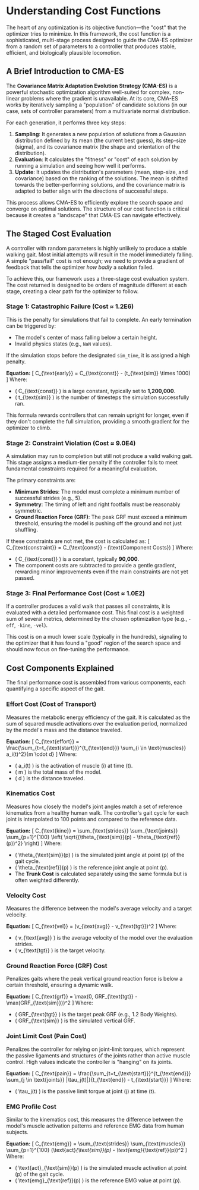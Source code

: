 # Understanding Cost Functions

The heart of any optimization is its objective function—the "cost" that the optimizer tries to minimize. In this framework, the cost function is a sophisticated, multi-stage process designed to guide the CMA-ES optimizer from a random set of parameters to a controller that produces stable, efficient, and biologically plausible locomotion.

## A Brief Introduction to CMA-ES

The **Covariance Matrix Adaptation Evolution Strategy (CMA-ES)** is a powerful stochastic optimization algorithm well-suited for complex, non-linear problems where the gradient is unavailable. At its core, CMA-ES works by iteratively sampling a "population" of candidate solutions (in our case, sets of controller parameters) from a multivariate normal distribution.

For each generation, it performs three key steps:
1.  **Sampling**: It generates a new population of solutions from a Gaussian distribution defined by its mean (the current best guess), its step-size (sigma), and its covariance matrix (the shape and orientation of the distribution).
2.  **Evaluation**: It calculates the "fitness" or "cost" of each solution by running a simulation and seeing how well it performs.
3.  **Update**: It updates the distribution's parameters (mean, step-size, and covariance) based on the ranking of the solutions. The mean is shifted towards the better-performing solutions, and the covariance matrix is adapted to better align with the directions of successful steps.

This process allows CMA-ES to efficiently explore the search space and converge on optimal solutions. The structure of our cost function is critical because it creates a "landscape" that CMA-ES can navigate effectively.

## The Staged Cost Evaluation

A controller with random parameters is highly unlikely to produce a stable walking gait. Most initial attempts will result in the model immediately falling. A simple "pass/fail" cost is not enough; we need to provide a gradient of feedback that tells the optimizer *how badly* a solution failed.

To achieve this, our framework uses a three-stage cost evaluation system. The cost returned is designed to be orders of magnitude different at each stage, creating a clear path for the optimizer to follow.

### Stage 1: Catastrophic Failure (Cost ≈ 1.2E6)

This is the penalty for simulations that fail to complete. An early termination can be triggered by:
- The model's center of mass falling below a certain height.
- Invalid physics states (e.g., `NaN` values).

If the simulation stops before the designated `sim_time`, it is assigned a high penalty.

**Equation:**
\[ C_{\text{early}} = C_{\text{const}} - (t_{\text{sim}} \times 1000) \]
Where:
- \( C_{\text{const}} \) is a large constant, typically set to **1,200,000**.
- \( t_{\text{sim}} \) is the number of timesteps the simulation successfully ran.

This formula rewards controllers that can remain upright for longer, even if they don't complete the full simulation, providing a smooth gradient for the optimizer to climb.

### Stage 2: Constraint Violation (Cost ≈ 9.0E4)

A simulation may run to completion but still not produce a valid walking gait. This stage assigns a medium-tier penalty if the controller fails to meet fundamental constraints required for a meaningful evaluation.

The primary constraints are:
- **Minimum Strides**: The model must complete a minimum number of successful strides (e.g., 5).
- **Symmetry**: The timing of left and right footfalls must be reasonably symmetric.
- **Ground Reaction Force (GRF)**: The peak GRF must exceed a minimum threshold, ensuring the model is pushing off the ground and not just shuffling.

If these constraints are not met, the cost is calculated as:
\[ C_{\text{constraint}} = C_{\text{const}} - (\text{Component Costs}) \]
Where:
- \( C_{\text{const}} \) is a constant, typically **90,000**.
- The component costs are subtracted to provide a gentle gradient, rewarding minor improvements even if the main constraints are not yet passed.

### Stage 3: Final Performance Cost (Cost ≈ 1.0E2)

If a controller produces a valid walk that passes all constraints, it is evaluated with a detailed performance cost. This final cost is a weighted sum of several metrics, determined by the chosen optimization type (e.g., `-eff`, `-kine`, `-vel`).

This cost is on a much lower scale (typically in the hundreds), signaling to the optimizer that it has found a "good" region of the search space and should now focus on fine-tuning the performance.

## Cost Components Explained

The final performance cost is assembled from various components, each quantifying a specific aspect of the gait.

### Effort Cost (Cost of Transport)

Measures the metabolic energy efficiency of the gait. It is calculated as the sum of squared muscle activations over the evaluation period, normalized by the model's mass and the distance traveled.

**Equation:**
\[ C_{\text{effort}} = \frac{\sum_{t=t_{\text{start}}}^{t_{\text{end}}} \sum_{i \in \text{muscles}} a_i(t)^2}{m \cdot d} \]
Where:
- \( a_i(t) \) is the activation of muscle \(i\) at time \(t\).
- \( m \) is the total mass of the model.
- \( d \) is the distance traveled.

### Kinematics Cost

Measures how closely the model's joint angles match a set of reference kinematics from a healthy human walk. The controller's gait cycle for each joint is interpolated to 100 points and compared to the reference data.

**Equation:**
\[ C_{\text{kine}} = \sum_{\text{strides}} \sum_{\text{joints}} \sum_{p=1}^{100} \left( \sqrt{(\theta_{\text{sim}}(p) - \theta_{\text{ref}}(p))^2} \right) \]
Where:
- \( \theta_{\text{sim}}(p) \) is the simulated joint angle at point \(p\) of the gait cycle.
- \( \theta_{\text{ref}}(p) \) is the reference joint angle at point \(p\).
- The **Trunk Cost** is calculated separately using the same formula but is often weighted differently.

### Velocity Cost

Measures the difference between the model's average velocity and a target velocity.

**Equation:**
\[ C_{\text{vel}} = (v_{\text{avg}} - v_{\text{tgt}})^2 \]
Where:
- \( v_{\text{avg}} \) is the average velocity of the model over the evaluation strides.
- \( v_{\text{tgt}} \) is the target velocity.

### Ground Reaction Force (GRF) Cost

Penalizes gaits where the peak vertical ground reaction force is below a certain threshold, ensuring a dynamic walk.

**Equation:**
\[ C_{\text{grf}} = \max(0, GRF_{\text{tgt}} - \max(GRF_{\text{sim}}))^2 \]
Where:
- \( GRF_{\text{tgt}} \) is the target peak GRF (e.g., 1.2 Body Weights).
- \( GRF_{\text{sim}} \) is the simulated vertical GRF.

### Joint Limit Cost (Pain Cost)

Penalizes the controller for relying on joint-limit torques, which represent the passive ligaments and structures of the joints rather than active muscle control. High values indicate the controller is "hanging" on its joints.

**Equation:**
\[ C_{\text{pain}} = \frac{\sum_{t=t_{\text{start}}}^{t_{\text{end}}} \sum_{j \in \text{joints}} |\tau_j(t)|}{t_{\text{end}} - t_{\text{start}}} \]
Where:
- \( \tau_j(t) \) is the passive limit torque at joint \(j\) at time \(t\).

### EMG Profile Cost

Similar to the kinematics cost, this measures the difference between the model's muscle activation patterns and reference EMG data from human subjects.

**Equation:**
\[ C_{\text{emg}} = \sum_{\text{strides}} \sum_{\text{muscles}} \sum_{p=1}^{100} (\text{act}_{\text{sim}}(p) - \text{emg}_{\text{ref}}(p))^2 \]
Where:
- \( \text{act}_{\text{sim}}(p) \) is the simulated muscle activation at point \(p\) of the gait cycle.
- \( \text{emg}_{\text{ref}}(p) \) is the reference EMG value at point \(p\). 